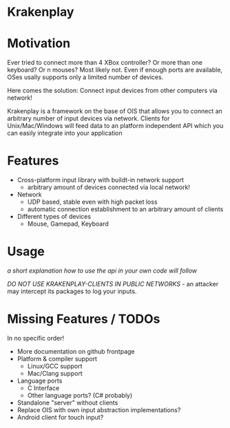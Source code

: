 Krakenplay
==========

Motivation
========

Ever tried to connect more than 4 XBox controller? Or more than one keyboard? Or n mouses?
Most likely not. Even if enough ports are available, OSes usally supports only a limited number of devices.

Here comes the solution: Connect input devices from other computers via network!

Krakenplay is a framework on the base of OIS that allows you to connect an arbitrary number of input devices via network. Clients for Unix/Mac/Windows will feed data to an platform independent API which you can easily integrate into your application

Features
========
* Cross-platform input library with buildt-in network support
  * arbitrary amount of devices connected via local network!
* Network
  * UDP based, stable even with high packet loss
  * automatic connection establishment to an arbitrary amount of clients
* Different types of devices
  * Mouse, Gamepad, Keyboard

Usage
========
*a short explanation how to use the api in your own code will follow*

*DO NOT USE KRAKENPLAY-CLIENTS IN PUBLIC NETWORKS* - an attacker may intercept its packages to log your inputs.


Missing Features / TODOs
========
In no specific order!

* More documentation on github frontpage
* Platform & compiler support
  * Linux/GCC support
  * Mac/Clang support
* Language ports
  * C Interface
  * Other language ports? (C# probably)
* Standalone "server" without clients
* Replace OIS with own input abstraction implementations?
* Android client for touch input?
